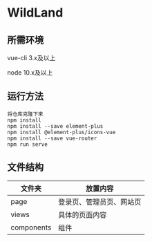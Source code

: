 # WildLand

## 所需环境

vue-cli 3.x及以上

node 10.x及以上

## 运行方法

```
将仓库克隆下来
npm install
npm install --save element-plus
npm install @element-plus/icons-vue
npm install --save vue-router
npm run serve
```

## 文件结构

| 文件夹     | 放置内容                 |
| ---------- | ------------------------ |
| page       | 登录页、管理员页、网站页 |
| views      | 具体的页面内容           |
| components | 组件                     |

